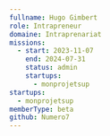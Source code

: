 ```yaml
---
fullname: Hugo Gimbert
role: Intrapreneur
domaine: Intraprenariat
missions:
  - start: 2023-11-07
    end: 2024-07-31
    status: admin
    startups:
      - monprojetsup
startups:
  - monprojetsup
memberType: beta
github: Numero7
---
```

